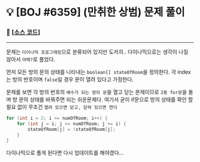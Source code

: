 # __:bulb: [BOJ #6359] (만취한 상범) 문제 풀이__

### :link: [[소스 코드]](https://github.com/seungrokoh/Beakjoon_OnlineJudge/blob/master/%236359/6359.java)
***

문제는 `다이나믹 프로그래밍`으로 분류되어 있지만 도저히.. 다이나믹으로는 생각이 나질 않아서 `야매?`로 풀었다.

먼저 모든 방의 문의 상태를 나타내는 `boolean[] stateOfRoom`을 정의한다. 각 index는 방의 번호이며 `false`일 경우 문이 열려 있다고 가정한다.

문제를 보면 각 방의 번호의 `배수가 되는 방의 문`을 열고 닫는 문제이므로 `2중 for문`을 돌며 방 문의 상태를 바꿔주면 되는 쉬운문제다. 여기서 굳이 if문으로 방의 상태를 확인 할 필요 없이 무조건 `열려 있으면 닫고, 닫혀 있으면 연다`

```java
for (int i = 2; i <= numOfRoom; i++) {
    for (int j = i; j <= numOfRoom; j += i) {
        stateOfRoom[j] = !stateOfRoom[j];
    }
}
```

다이나믹으로 풀게 된다면 다시 업데이트를 해야겠다...
